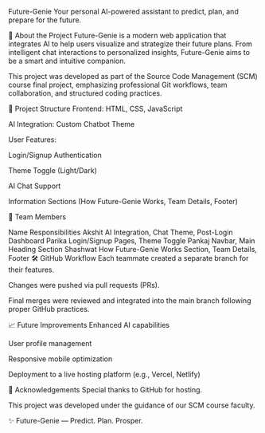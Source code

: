 Future-Genie
Your personal AI-powered assistant to predict, plan, and prepare for the future.

🚀 About the Project
Future-Genie is a modern web application that integrates AI to help users visualize and strategize their future plans.
From intelligent chat interactions to personalized insights, Future-Genie aims to be a smart and intuitive companion.

This project was developed as part of the Source Code Management (SCM) course final project, emphasizing professional Git workflows, team collaboration, and structured coding practices.

📂 Project Structure
Frontend: HTML, CSS, JavaScript

AI Integration: Custom Chatbot Theme

User Features:

Login/Signup Authentication

Theme Toggle (Light/Dark)

AI Chat Support

Information Sections (How Future-Genie Works, Team Details, Footer)

👥 Team Members

Name	Responsibilities
Akshit	AI Integration, Chat Theme, Post-Login Dashboard
Parika	Login/Signup Pages, Theme Toggle
Pankaj	Navbar, Main Heading Section
Shashwat	How Future-Genie Works Section, Team Details, Footer
🛠️ GitHub Workflow
Each teammate created a separate branch for their features.

Changes were pushed via pull requests (PRs).

Final merges were reviewed and integrated into the main branch following proper GitHub practices.

📈 Future Improvements
Enhanced AI capabilities

User profile management

Responsive mobile optimization

Deployment to a live hosting platform (e.g., Vercel, Netlify)

🌟 Acknowledgements
Special thanks to GitHub for hosting.

This project was developed under the guidance of our SCM course faculty.

✨ Future-Genie — Predict. Plan. Prosper.
